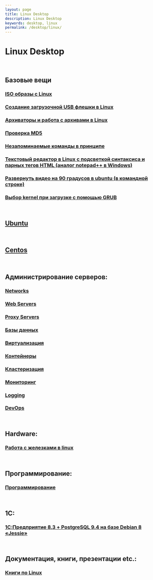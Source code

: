 ```yaml
---
layout: page
title: Linux Desktop
description: Linux Desktop
keywords: desktop, linux
permalink: /desktop/linux/
---
```


# Linux Desktop

<br/>

## Базовые вещи

### [ISO образы с Linux](/desktop/linux/distribs/)

### [Создание загрузочной USB флешки в Linux](/desktop/linux/linux-live-usb-flash/)

### [Архиваторы и работа с архивами в Linux](/desktop/linux/archives/)

### [Проверка MD5](/desktop/linux/md5/)

### [Незапоминаемые команды в принципе](/desktop/linux/commands/)

### [Текстовый редактор в Linux с подсветкой синтаксиса и парных тегов HTML (аналог notepad++ в Windows)](/desktop/linux/code/editors/)

### [Развернуть видео на 90 градусов в ubuntu (в командной строке)](/desktop/linux/editors/)

### [Выбор kernel при загрузке с помощью GRUB](/desktop/linux/grub/)

<br/>

## [Ubuntu](/desktop/linux/ubuntu/)

<br/>

## [Centos](/desktop/linux/centos/)

<br/>

## Администрирование серверов:

### [Networks](/desktop/linux/networks/)

### [Web Servers](/adm/webservers/)

### [Proxy Servers](/adm/linux/proxy/)

### [Базы данных](/adm/databases/)

### [Виртуализация](/adm/virtual/)

### [Контейнеры](/devops/containers/)

### [Кластеризация](/adm/linux/clustering/)

### [Мониторинг](/adm/monitoring/)

### [Logging](/adm/logging/)

### [DevOps](/devops/)

<br/>

## Hardware:

### [Работа с железками в linux](/desktop/linux/hardware/)

<br/>

## Программирование:

### [Программирование](/dev/)

<br/>

## 1C:

### [1С:Предприятие 8.3 + PostgreSQL 9.4 на базе Debian 8 «Jessie»](http://nixway.org/2015/11/10/1c-predpriyatie-8-3+postgresql-na-baze-debian-8-jessie/)

<br/>

## Документация, книги, презентации etc.:

### [Книги по Linux](/desktop/linux/books/)
